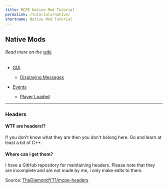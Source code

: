 ```yaml
---
title: MCPE Native Mod Tutorial
permalink: /tutorials/native/
shortname: Native Mod Tutorial
---
```

## Native Mods
###### Read more on the [wiki](../../wiki/types/native/).

* [GUI](gui/)  
  * [Displaying Messages](gui/display-message)  
  
* [Events](events/)  
  * [Player Loaded](events/player-loaded)  
  
---
  
### Headers

#### WTF are headers!?
If you don't know what they are then you don't belong here. Go and learn at least a bit of C++.
<br>
#### Where can i get them?
I have a GitHub repository for maintaining headers. Please note that they are incomplete and are not made by me, i only make edits to them.
  
Source: [TheDiamondYT1/mcpe-headers](https://github.com/TheDiamondYT1/mcpe-headers)
